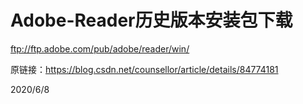 # Adobe-Reader历史版本安装包下载

ftp://ftp.adobe.com/pub/adobe/reader/win/  

原链接：https://blog.csdn.net/counsellor/article/details/84774181  


2020/6/8  
